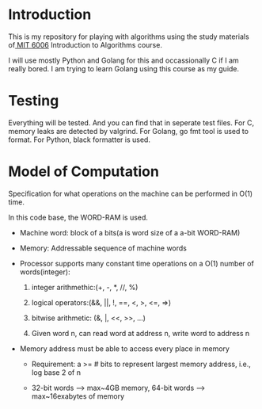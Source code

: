 # Introduction
This is my repository for playing with algorithms using the study materials of[ MIT 6006](https://ocw.mit.edu/courses/6-006-introduction-to-algorithms-spring-2020) Introduction to Algorithms course.

I will use mostly Python and Golang for this and occassionally C if I am really bored.
I am trying to learn Golang using this course as my guide.
# Testing
Everything will be tested. And you can find that in seperate test files.
For C, memory leaks are detected by valgrind. For Golang, go fmt tool is used to format.
For Python, black formatter is used.

# Model of Computation
Specification for what operations on the machine can be performed in O(1) time.

In this code base, the WORD-RAM is used.

- Machine word: block of a bits(a is word size of a a-bit WORD-RAM)

- Memory: Addressable sequence of machine words

- Processor supports many constant time operations on a O(1) number of words(integer):
    1) integer arithmethic:(+, -, *, //, %)

    2) logical operators:(&&, ||, !, ==, <, >, <=, =>)

    3) bitwise arithmetic: (&, |, <<, >>, ...)

    4) Given word n, can read word at address n, write word to address n

- Memory address must be able to access every place in memory

    - Requirement: a >= # bits to represent largest memory address, i.e., log base 2 of n
    
    - 32-bit words --> max~4GB memory, 64-bit words --> max~16exabytes of memory
